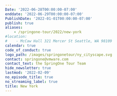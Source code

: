 ```yaml
---
Date: '2022-06-28T00:00:00-07:00'
enddate: '2022-06-29T00:00:00-07:00'
PublishDate: '2022-01-01T00:00:00-07:00'
publish: true
aliases:
    - /springone-tour/2022/new-york
#location:
#    - McCaw Hall 321 Mercer St Seattle, WA 98109
calendar: true
code_of_conduct: true
logo_path: /images/springonetour/ny_cityscape.svg
contact: springone@vmware.com
contact_text: the SpringOne Tour Team
hide_newsletter: true
lastmod: '2022-02-09'
no_episode_title: true
no_streaming_label: true
title: New York
---
```

